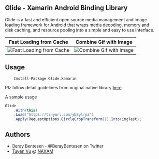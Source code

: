 ## Glide - Xamarin Android Binding Library

Glide is a fast and efficient open source media management and image loading framework for Android that wraps media
decoding, memory and disk caching, and resource pooling into a simple and easy to use interface.

|Fast Loading from Cache|Combine Gif with Image|
|---|---|
|![Fast Loading from Cache](http://g.recordit.co/JShY8Oe64y.gif)|![Combine Gif with Image](http://g.recordit.co/p2oEN2bLIn.gif)|


## Usage

```
	Install-Package Glide.Xamarin
```

Plz follow detail guidelines from original native library [here](http://bumptech.github.io/glide/).

A sample usage
```cs
Glide
	.With(this)
	.Load("https://tinyurl.com/yb8ylrpz")
	.Apply(RequestOptions.CircleCropTransform()).Into(imgTest);
```

Authors
------

- Beray Bentesen -  @BerayBentesen on Twitter
- [Tuyen Vu](https://github.com/kanvuduc) @ [NAXAM](http://naxam.net)




